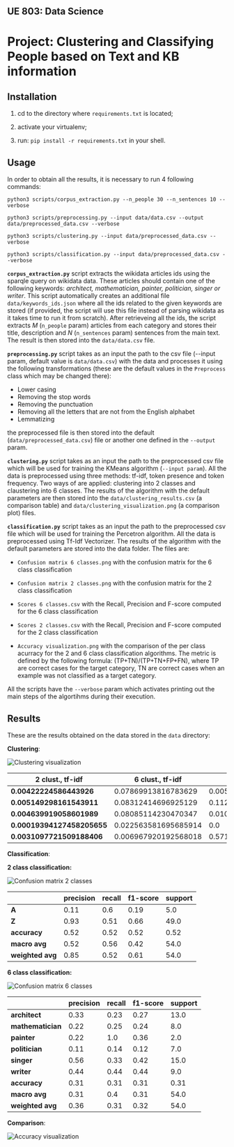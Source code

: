 ## UE 803: Data Science
# Project: Clustering and Classifying People based on Text and KB information

## Installation

1. cd to the directory where ```requirements.txt``` is located;

2. activate your virtualenv;
3. run: `pip install -r requirements.txt` in your shell.

## Usage

In order to obtain all the results, it is necessary to run 4 following commands:

```python3 scripts/corpus_extraction.py --n_people 30 --n_sentences 10 --verbose```

```python3 scripts/preprocessing.py --input data/data.csv --output data/preprocessed_data.csv --verbose```

```python3 scripts/clustering.py --input data/preprocessed_data.csv --verbose```

```python3 scripts/classification.py --input data/preprocessed_data.csv --verbose```

**```corpus_extraction.py```** script extracts the wikidata articles ids using the sparqle query on wikidata data. These articles should contain one of the following keywords: *architect, mathematician, painter, politician, singer or writer*. This script automatically creates an additional file ```data/keywords_ids.json``` where all the ids related to the given keywords are stored (if provided, the script will use this file instead of parsing wikidata as it takes time to run it from scratch). After retrieveing all the ids, the script extracts *M* (```n_people``` param) articles from each category and stores their title, description and *N* (```n_sentences``` param) sentences from the main text. The result is then stored into the ```data/data.csv``` file. 

**```preprocessing.py```** script takes as an input the path to the csv file (--input param, default value is ```data/data.csv```) with the data and processes it using the following transformations (these are the default values in the ```Preprocess``` class which may be changed there): 

- Lower casing
- Removing the stop words
- Removing the punctuation
- Removing all the letters that are not from the English alphabet
- Lemmatizing

the preprocessed file is then stored into the default (```data/preprocessed_data.csv```) file or another one defined in the ```--output``` param. 

**```clustering.py```** script takes as an input the path to the preprocessed csv file which will be used for training the KMeans algorithm (```--input param```). All the data is preprocessed using three methods: tf-idf, token presence and token frequency. Two ways of are applied: clustering into 2 classes and claustering into 6 classes. The results of the algorithm with the default parameters are then stored into the ```data/clustering_results.csv``` (a comparison table) and ```data/clustering_visualization.png``` (a comparison plot) files. 

**```classification.py```** script  takes as an input the path to the preprocessed csv file which will be used for training the Percetron algorithm. All the data is preprocessed using Tf-Idf Vectorizer. The results of the algorithm with the default parameters are stored into the data folder. The files are:

- ```Confusion matrix 6 classes.png``` with the confusion matrix for the 6 class classification

- ```Confusion matrix 2 classes.png``` with the confusion matrix for the 2 class classification

- ```Scores 6 classes.csv``` with the Recall, Precision and F-score computed for the 6 class classification

- ```Scores 2 classes.csv``` with the Recall, Precision and F-score computed for the 2 class classification

- ```Accuracy visualization.png``` with the comparison of the per class acurracy for the 2 and 6 class classification algorithms. The metric is defined by the following formula: (TP+TN)/(TP+TN+FP+FN), where TP are correct cases for the target category, TN are correct cases when an example was not classified as a target category. 

   

All the scripts have the ```--verbose``` param which activates printing out the main steps of the algortihms during their execution.

## Results

These are the results obtained on the data stored in the ```data``` directory:

**Clustering**:

![Clustering visualization](https://github.com/e-lubrini/clustering-and-classifying-people/blob/master/data/Clustering%20visualization.png)



| **2 clust., tf-idf**       | **6 clust., tf-idf** | **2 clust., tokens** | **6 clust., tokens** | **2 clust., token freq** | **6 clust., token freq** |
| -------------------------- | -------------------- | -------------------- | -------------------- | ------------------------ | ------------------------ |
| **0.00422224586443926**    | 0.07869913816783629  | 0.005577943863212365 | 0.06770759388899555  | 0.012803360133562881     | 0.1727469447581936       |
| **0.005149298161543911**   | 0.08312414696925129  | 0.1124266459657679   | 0.13524027725716187  | 0.01931815408279083      | 0.17548881502174843      |
| **0.004639919058601989**   | 0.08085114230470347  | 0.010628561496381642 | 0.09023788934813323  | 0.015400101139173863     | 0.17410708569045097      |
| **0.00019394127458205655** | 0.022563581695685914 | 0.0                  | 0.032766745688207234 | 0.006836040880631517     | 0.08332501447481383      |
| **0.0031097721509188406**  | 0.006967920192568018 | 0.5711080500748351   | 0.017397227636989858 | 0.1703049285016345       | 0.05498191279222395      |

**Classification**:

**2 class classification:**

![Confusion matrix 2 classes](https://github.com/e-lubrini/clustering-and-classifying-people/blob/master/data/Confusion%20matrix%202%20classes.png)

|                  | **precision** | **recall** | **f1-score** | **support** |
| ---------------- | ------------- | ---------- | ------------ | ----------- |
| **A**            | 0.11          | 0.6        | 0.19         | 5.0         |
| **Z**            | 0.93          | 0.51       | 0.66         | 49.0        |
| **accuracy**     | 0.52          | 0.52       | 0.52         | 0.52        |
| **macro avg**    | 0.52          | 0.56       | 0.42         | 54.0        |
| **weighted avg** | 0.85          | 0.52       | 0.61         | 54.0        |

**6 class classification:**

![Confusion matrix 6 classes](https://github.com/e-lubrini/clustering-and-classifying-people/blob/master/data/Confusion%20matrix%206%20classes.png)

|                   | **precision** | **recall** | **f1-score** | **support** |
| ----------------- | ------------- | ---------- | ------------ | ----------- |
| **architect**     | 0.33          | 0.23       | 0.27         | 13.0        |
| **mathematician** | 0.22          | 0.25       | 0.24         | 8.0         |
| **painter**       | 0.22          | 1.0        | 0.36         | 2.0         |
| **politician**    | 0.11          | 0.14       | 0.12         | 7.0         |
| **singer**        | 0.56          | 0.33       | 0.42         | 15.0        |
| **writer**        | 0.44          | 0.44       | 0.44         | 9.0         |
| **accuracy**      | 0.31          | 0.31       | 0.31         | 0.31        |
| **macro avg**     | 0.31          | 0.4        | 0.31         | 54.0        |
| **weighted avg**  | 0.36          | 0.31       | 0.32         | 54.0        |

**Comparison**:

![Accuracy visualization](https://github.com/e-lubrini/clustering-and-classifying-people/blob/master/data/Accuracy%20visualization.png)



